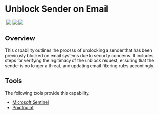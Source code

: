 # Unblock Sender on Email
&nbsp;![](https://img.shields.io/badge/ID-C5202-blue)&nbsp;![](https://img.shields.io/badge/Phase-Recovery_%28P0005%29-blue)&nbsp;![](https://img.shields.io/badge/Category-Email-blue)
## Overview
This capability outlines the process of unblocking a sender that has been previously blocked on email systems due to security concerns. It includes steps for verifying the legitimacy of the unblock request, ensuring that the sender is no longer a threat, and updating email filtering rules accordingly.

## Tools
The following tools provide this capability:

- [Microsoft Sentinel](../tool/ms-sentinel/C5202.md)
- [Proofpoint](../tool/proofpoint/C5202.md)